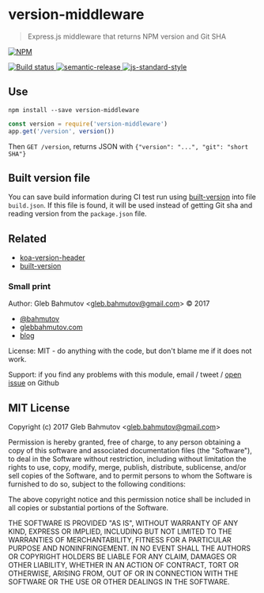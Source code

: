 # version-middleware

> Express.js middleware that returns NPM version and Git SHA

[![NPM][npm-icon] ][npm-url]

[![Build status][ci-image] ][ci-url]
[![semantic-release][semantic-image] ][semantic-url]
[![js-standard-style][standard-image]][standard-url]

## Use

`npm install --save version-middleware`

```js
const version = require('version-middleware')
app.get('/version', version())
```

Then `GET /version`, returns JSON with `{"version": "...", "git": "short SHA"}`

## Built version file

You can save build information during CI test run using
[built-version](https://github.com/bahmutov/built-version) into file
`build.json`. If this file is found, it will be used instead of getting Git
sha and reading version from the `package.json` file.

## Related

* [koa-version-header](https://github.com/bahmutov/koa-version-header)
* [built-version](https://github.com/bahmutov/built-version)

### Small print

Author: Gleb Bahmutov &lt;gleb.bahmutov@gmail.com&gt; &copy; 2017

* [@bahmutov](https://twitter.com/bahmutov)
* [glebbahmutov.com](http://glebbahmutov.com)
* [blog](http://glebbahmutov.com/blog)

License: MIT - do anything with the code, but don't blame me if it does not work.

Support: if you find any problems with this module, email / tweet /
[open issue](https://github.com/bahmutov/version-middleware/issues) on Github

## MIT License

Copyright (c) 2017 Gleb Bahmutov &lt;gleb.bahmutov@gmail.com&gt;

Permission is hereby granted, free of charge, to any person
obtaining a copy of this software and associated documentation
files (the "Software"), to deal in the Software without
restriction, including without limitation the rights to use,
copy, modify, merge, publish, distribute, sublicense, and/or sell
copies of the Software, and to permit persons to whom the
Software is furnished to do so, subject to the following
conditions:

The above copyright notice and this permission notice shall be
included in all copies or substantial portions of the Software.

THE SOFTWARE IS PROVIDED "AS IS", WITHOUT WARRANTY OF ANY KIND,
EXPRESS OR IMPLIED, INCLUDING BUT NOT LIMITED TO THE WARRANTIES
OF MERCHANTABILITY, FITNESS FOR A PARTICULAR PURPOSE AND
NONINFRINGEMENT. IN NO EVENT SHALL THE AUTHORS OR COPYRIGHT
HOLDERS BE LIABLE FOR ANY CLAIM, DAMAGES OR OTHER LIABILITY,
WHETHER IN AN ACTION OF CONTRACT, TORT OR OTHERWISE, ARISING
FROM, OUT OF OR IN CONNECTION WITH THE SOFTWARE OR THE USE OR
OTHER DEALINGS IN THE SOFTWARE.

[npm-icon]: https://nodei.co/npm/version-middleware.svg?downloads=true
[npm-url]: https://npmjs.org/package/version-middleware
[ci-image]: https://travis-ci.org/bahmutov/version-middleware.svg?branch=master
[ci-url]: https://travis-ci.org/bahmutov/version-middleware
[semantic-image]: https://img.shields.io/badge/%20%20%F0%9F%93%A6%F0%9F%9A%80-semantic--release-e10079.svg
[semantic-url]: https://github.com/semantic-release/semantic-release
[standard-image]: https://img.shields.io/badge/code%20style-standard-brightgreen.svg
[standard-url]: http://standardjs.com/
